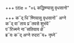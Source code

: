 +++
title = "०६ कद्धिष्ण्यासु वृधसानो"

+++
क᳓द् धि᳓ष्णियासु वृधसानो᳓ अग्ने  
क᳓द् वा᳓ताय प्र᳓तवसे शुभंये᳓  
प᳓रिज्मने ना᳓सतियाय क्षे᳓  
ब्र᳓वः क᳓द् अग्ने रुदरा᳓य+ नृघ्ने᳓